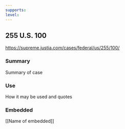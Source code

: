 ```yaml
---
supports: 
level: 
---
```

## 255 U.S. 100

https://supreme.justia.com/cases/federal/us/255/100/

### Summary

Summary of case

### Use

How it may be used and quotes

### Embedded

[[Name of embedded]]